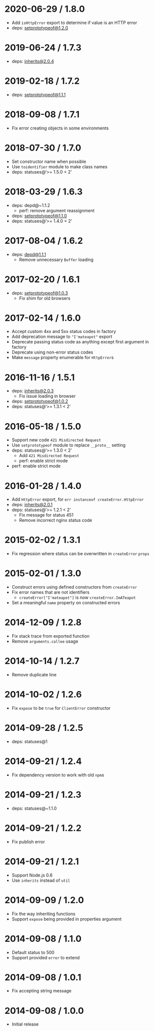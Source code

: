 2020-06-29 / 1.8.0
==================

-   Add `isHttpError` export to determine if value is an HTTP error
-   deps: setprototypeof@1.2.0

2019-06-24 / 1.7.3
==================

-   deps: inherits@2.0.4

2019-02-18 / 1.7.2
==================

-   deps: setprototypeof@1.1.1

2018-09-08 / 1.7.1
==================

-   Fix error creating objects in some environments

2018-07-30 / 1.7.0
==================

-   Set constructor name when possible
-   Use `toidentifier` module to make class names
-   deps: statuses@‘&gt;= 1.5.0 &lt; 2’

2018-03-29 / 1.6.3
==================

-   deps: depd@~1.1.2
    -   perf: remove argument reassignment
-   deps: setprototypeof@1.1.0
-   deps: statuses@‘&gt;= 1.4.0 &lt; 2’

2017-08-04 / 1.6.2
==================

-   deps: depd@1.1.1
    -   Remove unnecessary `Buffer` loading

2017-02-20 / 1.6.1
==================

-   deps: setprototypeof@1.0.3
    -   Fix shim for old browsers

2017-02-14 / 1.6.0
==================

-   Accept custom 4xx and 5xx status codes in factory
-   Add deprecation message to `"I'mateapot"` export
-   Deprecate passing status code as anything except first argument in factory
-   Deprecate using non-error status codes
-   Make `message` property enumerable for `HttpError`s

2016-11-16 / 1.5.1
==================

-   deps: inherits@2.0.3
    -   Fix issue loading in browser
-   deps: setprototypeof@1.0.2
-   deps: statuses@‘&gt;= 1.3.1 &lt; 2’

2016-05-18 / 1.5.0
==================

-   Support new code `421 Misdirected Request`
-   Use `setprototypeof` module to replace `__proto__` setting
-   deps: statuses@‘&gt;= 1.3.0 &lt; 2’
    -   Add `421 Misdirected Request`
    -   perf: enable strict mode
-   perf: enable strict mode

2016-01-28 / 1.4.0
==================

-   Add `HttpError` export, for `err instanceof createError.HttpError`
-   deps: inherits@2.0.1
-   deps: statuses@‘&gt;= 1.2.1 &lt; 2’
    -   Fix message for status 451
    -   Remove incorrect nginx status code

2015-02-02 / 1.3.1
==================

-   Fix regression where status can be overwritten in `createError` `props`

2015-02-01 / 1.3.0
==================

-   Construct errors using defined constructors from `createError`
-   Fix error names that are not identifiers
    -   `createError["I'mateapot"]` is now `createError.ImATeapot`
-   Set a meaningful `name` property on constructed errors

2014-12-09 / 1.2.8
==================

-   Fix stack trace from exported function
-   Remove `arguments.callee` usage

2014-10-14 / 1.2.7
==================

-   Remove duplicate line

2014-10-02 / 1.2.6
==================

-   Fix `expose` to be `true` for `ClientError` constructor

2014-09-28 / 1.2.5
==================

-   deps: statuses@1

2014-09-21 / 1.2.4
==================

-   Fix dependency version to work with old `npm`s

2014-09-21 / 1.2.3
==================

-   deps: statuses@~1.1.0

2014-09-21 / 1.2.2
==================

-   Fix publish error

2014-09-21 / 1.2.1
==================

-   Support Node.js 0.6
-   Use `inherits` instead of `util`

2014-09-09 / 1.2.0
==================

-   Fix the way inheriting functions
-   Support `expose` being provided in properties argument

2014-09-08 / 1.1.0
==================

-   Default status to 500
-   Support provided `error` to extend

2014-09-08 / 1.0.1
==================

-   Fix accepting string message

2014-09-08 / 1.0.0
==================

-   Initial release
